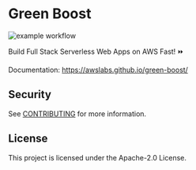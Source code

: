 # Green Boost
![example workflow](https://github.com/<OWNER>/<REPOSITORY>/actions/workflows/<WORKFLOW_FILE>/badge.svg)

Build Full Stack Serverless Web Apps on AWS Fast! ⏩

Documentation: https://awslabs.github.io/green-boost/

## Security

See [CONTRIBUTING](CONTRIBUTING.md#security-issue-notifications) for more information.

## License

This project is licensed under the Apache-2.0 License.